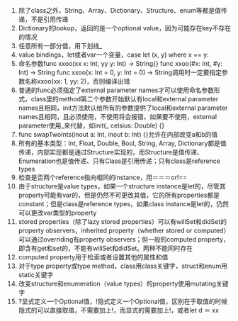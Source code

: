 1. 除了class之外，String、Array、Dictionary、Structure、enum等都是值传递，不是引用传递
2. Dictionary的lookup，返回的是一个optional value，因为可能存在key不存在的情况
3. 任意所有一部分值，用下划线_
4. value bindings，let或者var一个变量，case let (x, y) where x == y:
5. 命名参数func xxoo(xx x: Int, yy y: Int) -> String{} func xxoo(#x: Int, #y: Int) -> String func xxoo(x: Int = 0, y: Int = 0) -> String调用时一定要指定参数名称xxoo(xx: 1, yy: 2)，否则编译出错
6. 普通的func必须指定了external parameter names才可以使用命名参数形式，class里的method第二个参数开始默认有local和external parameter names且相同，init方法默认给所有的参数提供了local和external parameter names且相同，且必须使用，不使用将会报错，如果要不使用，external parameter使用_来代替，如init(_ celsius: Double) {}
7. func swapTwoInts(inout a: Int, inout b: Int) {}允许在内部改变a和b的值
8. 所有的基本类型：Int, Float, Double, Bool, String, Array, Dictionary都是值传递，内部实现都是通过Structure实现的，而Structure是值传递、Enumeration也是值传递、只有Class是引用传递；只有class是reference types
9. 检查是否两个reference指向相同的instance，用＝＝＝or!==
10. 由于structure是value types，如果一个structure instance是let的，尽管其property可能有var的，但是仍然不可更改其值，它的所有properties都是constant；但是class是reference types，如果class instance是let的，仍然可以更改var类型的property
11. stored properties（除了lazy stored properties）可以有willSet和didSet的property observers，inherited property（whether stored or computed）可以通过overriding有property observers；但一般的computed property，即含有get和set的，不能有willSet和didSet。两种不能同时存在
12. computed property用于检索或者设置其他的属性和值
13. 对于type property或type method，class用class关键字，struct和enum用static关键字
14. 改变structure和enumeration（value types）的property使用mutating关键字
15. ?显式定义一个Optional值，!隐式定义一个Optional值，区别在于取值的时候隐式的可以直接取值，不需要加上!，而显式的需要加上!，或者let d ＝ xx
